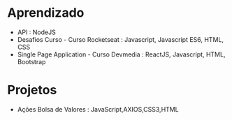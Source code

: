 # Aprendizado 
 - API : NodeJS
 - Desafios Curso - Curso Rocketseat : Javascript, Javascript ES6, HTML, CSS
 - Single Page Application - Curso Devmedia : ReactJS, Javascript, HTML, Bootstrap

# Projetos 
 - Ações Bolsa de Valores : JavaScript,AXIOS,CSS3,HTML
 